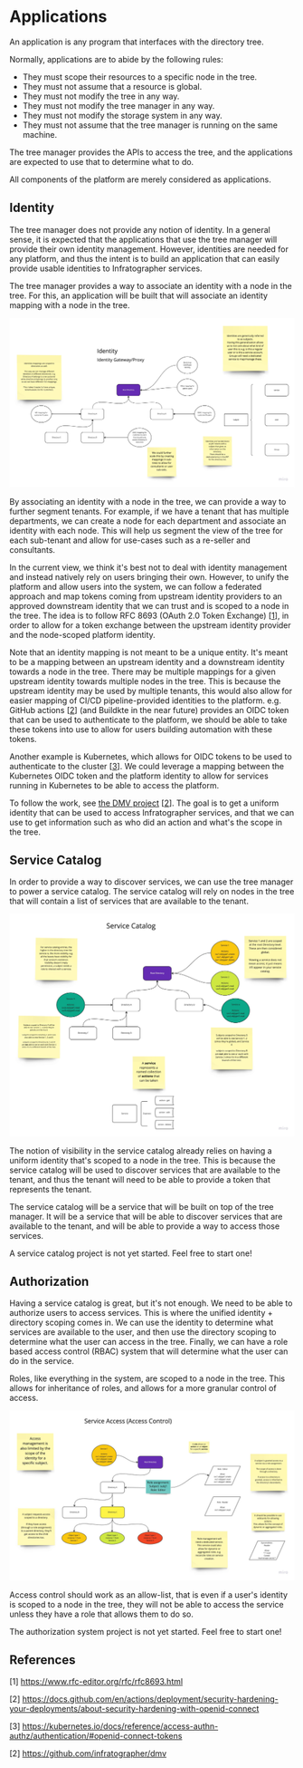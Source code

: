 Applications
============

An application is any program that interfaces with the directory tree.

Normally, applications are to abide by the following rules:

- They must scope their resources to a specific node in the tree.
- They must not assume that a resource is global.
- They must not modify the tree in any way.
- They must not modify the tree manager in any way.
- They must not modify the storage system in any way.
- They must not assume that the tree manager is running on the same machine.

The tree manager provides the APIs to access the tree, and the applications are
expected to use that to determine what to do.

All components of the platform are merely considered as applications.

Identity
--------

The tree manager does not provide any notion of identity. In a general sense,
it is expected that the applications that use the tree manager will provide their 
own identity management. However, identities are needed for any platform, and thus
the intent is to build an application that can easily provide usable identities to
Infratographer services.

The tree manager provides a way to associate an identity with a node in the tree.
For this, an application will be built that will associate an identity mapping
with a node in the tree.

![Identity](images/identity.jpg)

By associating an identity with a node in the tree, we can provide a way to
further segment tenants. For example, if we have a tenant that has multiple
departments, we can create a node for each department and associate an identity
with each node. This will help us segment the view of the tree for each
sub-tenant and allow for use-cases such as a re-seller and consultants.

In the current view, we think it's best not to deal with identity management and
instead natively rely on users bringing their own. However, to unify the
platform and allow users into the system, we can follow a federated approach and
map tokens coming from upstream identity providers to an approved downstream
identity that we can trust and is scoped to a node in the tree. The idea is to follow
RFC 8693 (OAuth 2.0 Token Exchange) [[1](https://www.rfc-editor.org/rfc/rfc8693.html)],
in order to allow for a token exchange between the upstream identity provider and
the node-scoped platform identity.

Note that an identity mapping is not meant to be a unique entity. It's meant to
be a mapping between an upstream identity and a downstream identity towards a node
in the tree. There may be multiple mappings for a given upstream identity towards
multiple nodes in the tree. This is because the upstream identity may be used by
multiple tenants, this would also allow for easier mapping of CI/CD pipeline-provided
identities to the platform. e.g. GitHub actions
[[2](https://docs.github.com/en/actions/deployment/security-hardening-your-deployments/about-security-hardening-with-openid-connect)]
(and Buildkte in the near future) provides an OIDC token that can be used to 
authenticate to the platform, we should be able to take these tokens into use
to allow for users building automation with these tokens.

Another example is Kubernetes, which allows for OIDC tokens to be used to
authenticate to the cluster [[3](https://kubernetes.io/docs/reference/access-authn-authz/authentication/#openid-connect-tokens)]. We could leverage
a mapping between the Kubernetes OIDC token and the platform identity to allow
for services running in Kubernetes to be able to access the platform.

To follow the work, see [the DMV project](https://github.com/infratographer/dmv) [[2](https://github.com/infratographer/dmv)]. The goal is to get a uniform identity
that can be used to access Infratographer services, and that we can use to get
information such as who did an action and what's the scope in the tree.

Service Catalog
---------------

In order to provide a way to discover services, we can use the tree manager to
power a service catalog. The service catalog will rely on nodes in the tree that
will contain a list of services that are available to the tenant.

![Service Catalog](images/svc-catalog.jpg)

The notion of visibility in the service catalog already relies on having a
uniform identity that's scoped to a node in the tree. This is because the
service catalog will be used to discover services that are available to the
tenant, and thus the tenant will need to be able to provide a token that
represents the tenant.

The service catalog will be a service that will be built on top of the tree
manager. It will be a service that will be able to discover services that are
available to the tenant, and will be able to provide a way to access those
services.

A service catalog project is not yet started. Feel free to start one!

Authorization
-------------

Having a service catalog is great, but it's not enough. We need to be able to
authorize users to access services. This is where the unified identity + directory
scoping comes in. We can use the identity to determine what services are available
to the user, and then use the directory scoping to determine what the user can
access in the tree. Finally, we can have a role based access control (RBAC)
system that will determine what the user can do in the service.

Roles, like everything in the system, are scoped to a node in the tree. This
allows for inheritance of roles, and allows for a more granular control of
access.

![Authorization](images/authn.jpg)

Access control should work as an allow-list, that is even if a user's identity
is scoped to a node in the tree, they will not be able to access the service
unless they have a role that allows them to do so.

The authorization system project is not yet started. Feel free to start one!

References
----------

[1] https://www.rfc-editor.org/rfc/rfc8693.html

[2] https://docs.github.com/en/actions/deployment/security-hardening-your-deployments/about-security-hardening-with-openid-connect

[3] https://kubernetes.io/docs/reference/access-authn-authz/authentication/#openid-connect-tokens

[2] https://github.com/infratographer/dmv